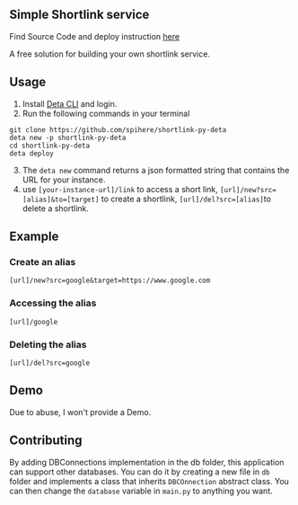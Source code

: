## Simple Shortlink service

Find Source Code and deploy instruction [here](https://github.com/spihere/shortlink-py-deta)

A free solution for building your own shortlink service.

## Usage
1. Install [Deta CLI](https://docs.deta.sh/docs/home/#deta-cli) and login.
2. Run the following commands in your terminal
```shell
git clone https://github.com/spihere/shortlink-py-deta
deta new -p shortlink-py-deta
cd shortlink-py-deta
deta deploy
```
3. The `deta new` command returns a json formatted string that contains the URL for your instance.
4. use `[your-instance-url]/link` to access a short link, `[url]/new?src=[alias]&to=[target]` to create a shortlink, `[url]/del?src=[alias]`to delete a shortlink.

## Example

### Create an alias
```shell
[url]/new?src=google&target=https://www.google.com
```

### Accessing the alias
```shell
[url]/google
```

### Deleting the alias
```shell
[url]/del?src=google
```

## Demo

Due to abuse, I won't provide a Demo.


## Contributing

By adding DBConnections implementation in the db folder, this application can support other databases.
You can do it by creating a new file in `db` folder and implements a class that inherits `DBCOnnection` abstract class.
You can then change the `database` variable in `main.py` to anything you want.
